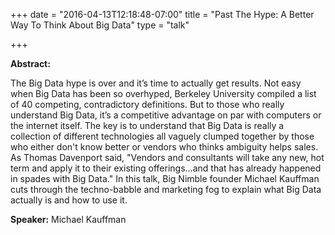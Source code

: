+++
date = "2016-04-13T12:18:48-07:00"
title = "Past The Hype: A Better Way To Think About Big Data"
type = "talk"

+++

**Abstract:**

The Big Data hype is over and it’s time to actually get results. Not easy when Big Data has been so overhyped, Berkeley University compiled a list of 40 competing, contradictory definitions. But to those who really understand Big Data, it’s a competitive advantage on par with computers or the internet itself. The key is to understand that Big Data is really a collection of different technologies all vaguely clumped together by those who either don't know better or vendors who thinks ambiguity helps sales. As Thomas Davenport said, "Vendors and consultants will take any new, hot term and apply it to their existing offerings…and that has already happened in spades with Big Data." In this talk, Big Nimble founder Michael Kauffman cuts through the techno-babble and marketing fog to explain what Big Data actually is and how to use it.

**Speaker:** Michael Kauffman
